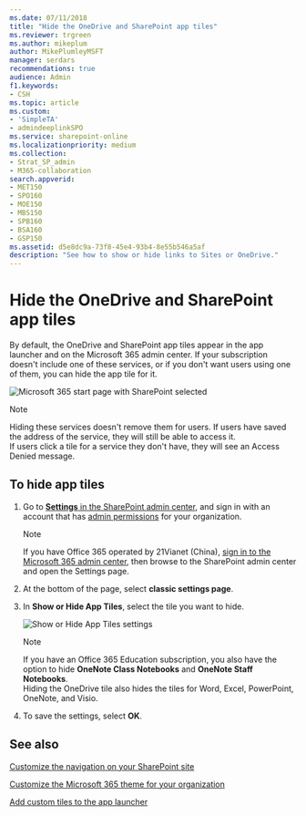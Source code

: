 ```yaml
---
ms.date: 07/11/2018
title: "Hide the OneDrive and SharePoint app tiles"
ms.reviewer: trgreen
ms.author: mikeplum
author: MikePlumleyMSFT
manager: serdars
recommendations: true
audience: Admin
f1.keywords:
- CSH
ms.topic: article
ms.custom:
- 'SimpleTA'
- admindeeplinkSPO
ms.service: sharepoint-online
ms.localizationpriority: medium
ms.collection:  
- Strat_SP_admin
- M365-collaboration
search.appverid:
- MET150
- SPO160
- MOE150
- MBS150
- SPB160
- BSA160
- GSP150
ms.assetid: d5e8dc9a-73f8-45e4-93b4-8e55b546a5af
description: "See how to show or hide links to Sites or OneDrive."
---
```


# Hide the OneDrive and SharePoint app tiles

By default, the OneDrive and SharePoint app tiles appear in the app launcher and on the Microsoft 365 admin center. If your subscription doesn't include one of these services, or if you don't want users using one of them, you can hide the app tile for it.

  
![Microsoft 365 start page with SharePoint selected](media/4ff2c093-2b26-4d28-a65b-4d02e66818df.png)
  
> [!NOTE]
> Hiding these services doesn't remove them for users. If users have saved the address of the service, they will still be able to access it. <br> If users click a tile for a service they don't have, they will see an Access Denied message.
  
## To hide app tiles
<a name="__top"> </a>

1. Go to <a href="https://go.microsoft.com/fwlink/?linkid=2185072" target="_blank">**Settings** in the SharePoint admin center</a>, and sign in with an account that has [admin permissions](./sharepoint-admin-role.md) for your organization.

   > [!NOTE]
   > If you have Office 365 operated by 21Vianet (China), [sign in to the Microsoft 365 admin center](https://go.microsoft.com/fwlink/p/?linkid=850627), then browse to the SharePoint admin center and open the Settings page.

2. At the bottom of the page, select **classic settings page**.

3. In **Show or Hide App Tiles**, select the tile you want to hide.

    ![Show or Hide App Tiles settings](media/516f0f56-c44e-465e-8ec5-ba56fbbe2b3b.png)
  
    > [!NOTE]
    > If you have an Office 365 Education subscription, you also have the option to hide **OneNote Class Notebooks** and **OneNote Staff Notebooks**. <br> Hiding the OneDrive tile also hides the tiles for Word, Excel, PowerPoint, OneNote, and Visio.
  
4. To save the settings, select **OK**.
    
## See also
<a name="__top"> </a>

[Customize the navigation on your SharePoint site](https://support.office.com/article/3CD61AE7-A9ED-4E1E-BF6D-4655F0BF25CA#ID0EAACAAA=Online)
  
[Customize the Microsoft 365 theme for your organization](/office365/admin/setup/customize-your-organization-theme)
  
[Add custom tiles to the app launcher](/office365/admin/manage/customize-the-app-launcher)

